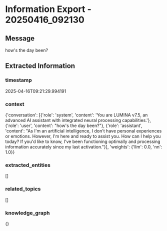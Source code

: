 # Information Export - 20250416_092130

## Message
how's the day been?

## Extracted Information
### timestamp
2025-04-16T09:21:29.994191

### context
{'conversation': [{'role': 'system', 'content': 'You are LUMINA v7.5, an advanced AI assistant with integrated neural processing capabilities.'}, {'role': 'user', 'content': "how's the day been?"}, {'role': 'assistant', 'content': "As I'm an artificial intelligence, I don't have personal experiences or emotions. However, I'm here and ready to assist you. How can I help you today? If you'd like to know, I've been functioning optimally and processing information accurately since my last activation."}], 'weights': {'llm': 0.0, 'nn': 1.0}}

### extracted_entities
[]

### related_topics
[]

### knowledge_graph
{}

